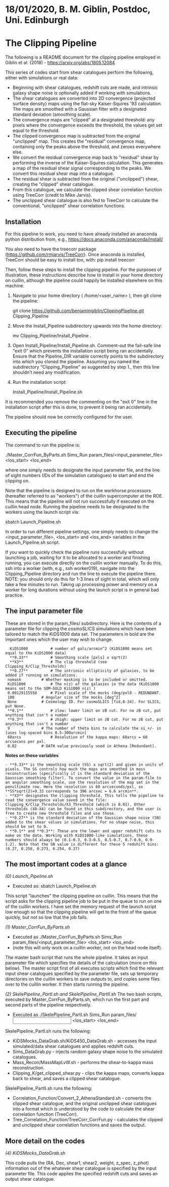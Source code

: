 # 18/01/2020, B. M. Giblin, Postdoc, Uni. Edinburgh

# The Clipping Pipeline

The following is a README document for the clipping pipeline employed in Giblin et al. (2018) - https://arxiv.org/abs/1805.12084

This series of codes start from shear catalogues perform the following, either with simulations or real data:

 * Beginning with shear catalogues, redshift cuts are made, and intrinsic galaxy shape noise is optionally added if working with simulations.
 * The shear catalogues are converted into 2D convergence (projected surface density) maps using the flat-sky Kaiser-Squires '93 calculation. The maps are smoothed with a Gaussian filter with a designated standard deviation (smoothing scale).
 * The convergence maps are "clipped" at a designated threshold: any pixels where the convergence exceeds the threshold, the values get set equal to the threshold.
 * The clipped convergence map is subtracted from the original "unclipped" map. This creates the "residual" convergence map, containing only the peaks above the threshold, and zeroes everywhere else.
 * We convert the residual convergence map back to "residual" shear by performing the inverse of the Kaiser-Squires calculation. This generates a map of the residual shear signal corresponding to the peaks. We convert this residual shear map into a catalogue.
 * The residual shear is subtracted from the original ("unclipped") shear, creating the "clipped" shear catalogue.
 * From this catalogue, we calculate the clipped shear correlation function using TreeCorr (credit to Mike Jarvis).
 * The unclipped shear catalogue is also fed to TreeCorr to calculate the conventional, "unclipped" shear correlation functions.



## Installation

For this pipeline to work, you need to have already installed an anaconda python distribution from, e.g., https://docs.anaconda.com/anaconda/install/

You also need to have the treecorr package (https://github.com/rmjarvis/TreeCorr). Once anaconda is installed, TreeCorr should be easy to install too, with: pip install treecorr

Then, follow these steps to install the clipping pipeline. For the purposes of illustration, these instructions describe how to install in your home directory on cuillin, although the pipeline could happily be installed elsewhere on this machine.

1. Navigate to your home directory ( /home/<user_name> ), then git clone the pipeline:

   git clone https://github.com/benjamingiblin/ClippingPipeline.git Clipping_Pipeline

2. Move the Install_Pipeline subdirectory upwards into the home directory:

   mv Clipping_Pipeline/Install_Pipeline .

3. Open Install_Pipeline/Install_Pipeline.sh. Comment-out the fail-safe line "exit 0" which prevents the installation script being ran accidentally. Ensure that the Pipeline_DIR variable correctly points to the subdirectory into which you cloned the pipeline. Assuming you named the subdirectory "Clipping_Pipeline" as suggested by step 1., then this line shouldn't need any modification.

4. Run the installation script:

   Install_Pipeline/Install_Pipeline.sh

It is recommended you remove the commenting on the "exit 0" line in the installation script after this is done, to prevent it being ran accidentally.


The pipeline should now be correctly configured for the user. 




## Executing the pipeline

The command to run the pipeline is:

./Master_CorrFun_ByParts.sh Sims_Run param_files/<input_parameter_file> <los_start> <los_end>

where one simply needs to designate the input parameter file, and the line of sight numbers (IDs of the simulation catalogues) to start and end the clipping on.


Note that the pipeline is designed to run on the workhorse processors (hereafter referred to as "workers") of the cuillin supercomputer at the ROE. This means that the pipeline will not run successfully if executed on the cuillin head node. Running the pipeline needs to be designated to the workers using the launch script via:

sbatch Launch_Pipeline.sh

In order to run different pipeline settings, one simply needs to change the <input_parameter_file>, <los_start> and <los_end> variables in the Launch_Pipeline.sh script.

If you want to quickly check the pipeline runs successfully without launching a job, waiting for it to be allocated to a worker and finishing running, you can execute directly on the cuillin worker manually. To do this, ssh into a worker (with, e.g., ssh worker019), navigate into the Clipping_Pipeline directory and run the line to execute the pipeline there. NOTE: you should only do this for 1-3 lines of sight in total, which will only take a few minutes to run. Taking up processing power and memory  on a worker for long durations without using the launch script is in general bad practice.



## The input parameter file

These are stored in the param_files/ subdirectory. Here is the contents of a parameter file for clipping the cosmoSLICS simulations which have been tailored to match the KiDS1000 data set. The parameters in bold are the important ones which the user may wish to change.

      KiDS1000			# number of gals/arcmin^2 (KiDS1000 means set equal to the KiDS1000 data)
      **9.33** 			# Smoothing scale [pxls] x sqrt(2) 
      **X3** 			# The clip threshold (see Clipping_K/Clip_Thresholds)
      **0.27** 			# The intrinsic ellipticity of galaxies, to be added if running on simulations.
     nomask			# Whether masking is to be included or omitted.
     KiDS1000 			# The n(z) of the galaxies in the data (KiDS1000 means set to the SOM-GOLD KiS1000 n(z) )
     0.00129115558		# Pixel scale of the mocks (deg/pxl0 - REDUNDANT.
     100			# Angular size of the mocks [deg^2]
     None			# Cosmology ID. For cosmoSLICS [fid,0-24]. For SLICS, put None.
     **0.1**			# zlow: lower limit on zB cut. For no zB cut, put anything that isn't a number
     **0.3**			# zhigh: upper limit on zB cut. For no zB cut, put anything that isn't a number	
     9				# The number of theta bins to calculate the xi_+/- in [uses log-spaced bins 0.5-300arcmin]
     60arcs		        # Resolution of the kappa maps: 60arcs = 60 arcsecons per pxl. 
     0.02			# OATH value previously used in Athena [Redundant]. 


**Notes on these variables**

	- **9.33** is the smoothing scale (SS) x sqrt(2) and given in units of pixels. The SS controls how much the maps are smoothed in mass reconstruction (specifically it is the standard deviation of the Gaussian smoothing filter). To convert the value in the param-file to an angular smoothing scale, use the resolution of the map set in the penultimate row. Here the resolution is 60 arcseconds/pxl, so **SS*sqrt(2)=9.33 corresponds to 396 arcsec = 6.6 arcmin**.
	- **X3** designates the clipping threshold. This tells the pipeline to read the convergence value saved in the file: Clipping_K/Clip_Thresholds/X3_Threshold (which is 0.01). Other thresholds (X0-X4) can be found in this subdirectory, and the user is free to create new threshold files and use those.
	- **0.27** is the standard deviation of the Gaussian shape noise (SN) added to the shear values in simulations. For no shape noise, this should be set to 0.
	- **0.1** and **0.3**: These are the lower and upper redshift cuts to make on the data. Working with KiDS1000-like simulations, these numbers should always be (0.1-0.3, 0.3-0.5, 0.5-0.7, 0.7-0.9, 0.9-1.2). Note that the SN value is different for these 5 redshift bins: (0.27, 0.258, 0.273, 0.254, 0.27)





## The most important codes at a glance

*(0) Launch_Pipeline.sh*

 * Executed as: sbatch Launch_Pipeline.sh 

This script "launches" the clipping pipeline on cuillin. This means that the script asks for the clipping pipeline job to be put in the queue to run on one of the cuillin workers. I have set the memory request of the launch script low enough so that the clipping pipeline will get to the front of the queue quickly, but not so low that the job fails. 

*(1) Master_CorrFun_ByParts.sh*

 * Executed as ./Master_CorrFun_ByParts.sh Sims_Run param_files/<input_parameter_file> <los_start> <los_end>
 * (note this will only work on a cuillin worker, not on the head node itself).

The master bash script that runs the whole pipeline. It takes an input parameter file which specifies the details of the calculation (more on this below). The master script first of all executes scripts which find the relevant input shear catalogues specified by the parameter file, sets up temporary directories on the cuillin workers to save outputs to, and copies some files over to the cuillin worker. It then starts running the pipeline.

*(2) SkelePipeline_PartI.sh and SkelePipeline_PartII.sh*
The two bash scripts, executed by Master_CorrFun_ByParts.sh, which run the first part and second parts of the pipeline respectively.

 * Executed as ./SkelePipeline_PartI.sh Sims_Run param_files/<input parameter file> <los_start> <los_end> 
    
SkelePipeline_PartI.sh runs the following:
 * KiDSMocks_DataGrab.sh/KiDS450_DataGrab.sh - accesses the input simulated/data shear catalogues and applies redshift cuts.
 * Sims_DataGrab.py - injects random galaxy shape noise to the simulated catalogues.
 * Mass_Recon/MassMapLvW.sh - performs the shear-to-kappa mass reconstruction.
 * Clipping_K/get_clipped_shear.py - clips the kappa maps, converts kappa back to shear, and saves a clipped shear catalogue.

SkelePipeline_PartII.sh runs the following:
 * Correlation_Function/Convert_2_AthenaStandard.sh - converts the clipped shear catalogue, and the original unclipped shear catalogues into a format which is understood by the code to calculate the shear correlation function (TreeCorr).
 * Tree_Correlation_Function/TreeCorr_CorrFun.py - calculates the clipped and unclipped shear correlation functions and saves the output.


## More detail on the codes

*(4) KiDSMocks_DataGrab.sh*

This code pulls the (RA, Dec, shear1, shear2, weight, z_spec, z_phot) information out of the whatever shear catalogue is specified by the input parameter file. This code applies the specified redshift cuts and saves an output shear catalogue. 



